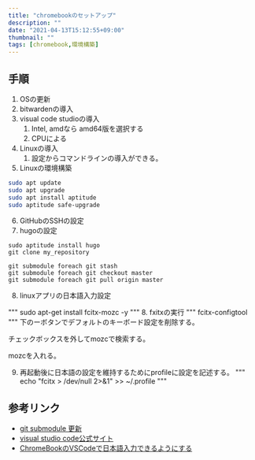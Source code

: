 ```yaml
---
title: "chromebookのセットアップ"
description: ""
date: "2021-04-13T15:12:55+09:00"
thumbnail: ""
tags: [chromebook,環境構築]
---
```

## 手順
1. OSの更新
1. bitwardenの導入
1. visual code studioの導入
    1. Intel, amdなら amd64版を選択する
    1. CPUによる
1. Linuxの導入
    1. 設定からコマンドラインの導入ができる。
1. Linuxの環境構築

```sh
sudo apt update
sudo apt upgrade
sudo apt install aptitude
sudo aptitude safe-upgrade
```
6. GitHubのSSHの設定
6. hugoの設定

```
sudo aptitude install hugo
git clone my_repository

git submodule foreach git stash
git submodule foreach git checkout master
git submodule foreach git pull origin master
```
8. linuxアプリの日本語入力設定

"""
sudo apt-get install fcitx-mozc -y
"""
    8. fxitxの実行
"""
fcitx-configtool
"""
下のーボタンでデフォルトのキーボード設定を削除する。

チェックボックスを外してmozcで検索する。

mozcを入れる。

9. 再起動後に日本語の設定を維持するためにprofileに設定を記述する。
"""
echo "fcitx > /dev/null 2>&1" >> ~/.profile
"""

## 参考リンク
- [git submodule 更新](https://m-tmatma.github.io/git/update-submodule.html)
- [visual studio code公式サイト](https://code.visualstudio.com)
- [ChromeBookのVSCodeで日本語入力できるようにする](https://gotoblog.org/chromebook-vscode-japanese/)

